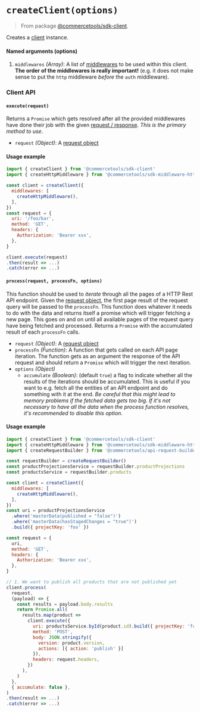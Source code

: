 # `createClient(options)`

> From package [@commercetools/sdk-client](/docs/sdk/api/README.md#sdk-client).

Creates a [client](/docs/sdk/Glossary.md#client) instance.

#### Named arguments (options)

1. `middlewares` *(Array)*: A list of [middlewares](/docs/sdk/Middlewares.md) to be used within this client. **The order of the middlewares is really important!** (e.g. it does not make sense to put the `http` middleware *before* the `auth` middleware).

### Client API

#### `execute(request)`
Returns a `Promise` which gets resolved after all the provided middlewares have done their job with the given [request / response](/docs/sdk/Middlewares.md). _This is the primary method to use_.

- `request` *(Object)*: A [request object](/docs/sdk/Glossary.md#clientrequest)

#### Usage example

```js
import { createClient } from '@commercetools/sdk-client'
import { createHttpMiddleware } from '@commercetools/sdk-middleware-http'

const client = createClient({
  middlewares: [
    createHttpMiddleware(),
  ],
})
const request = {
  uri: '/foo/bar',
  method: 'GET',
  headers: {
    Authorization: 'Bearer xxx',
  },
}

client.execute(request)
.then(result => ...)
.catch(error => ...)
```


#### `process(request, processFn, options)`
This function should be used to _iterate_ through all the pages of a HTTP Rest API endpoint. Given the [request object](/docs/sdk/Glossary.md#clientrequest), the first page result of the request query will be passed to the `processFn`. This function does whatever it needs to do with the data and returns itself a promise which will trigger fetching a new page. This goes on and on until all available pages of the request query have being fetched and processed.
Returns a `Promise` with the accumulated result of each `processFn` calls.

- `request` *(Object)*: A [request object](/docs/sdk/Glossary.md#clientrequest)
- `processFn` *(Function)*: A function that gets called on each API page iteration. The function gets as an argument the response of the API request and should return a `Promise` which will trigger the next iteration.
- `options` *(Object)*
  - `accumulate` *(Boolean)*: (default `true`) a flag to indicate whether all the results of the iterations should be accumulated. This is useful if you want to e.g. fetch all the entities of an API endpoint and do something with it at the end. _Be careful that this might lead to memory problems if the fetched data gets too big. If it's not necessary to have all the data when the process function resolves, it's recommended to disable this option_.

#### Usage example

```js
import { createClient } from '@commercetools/sdk-client'
import { createHttpMiddleware } from '@commercetools/sdk-middleware-http'
import { createRequestBuilder } from '@commercetools/api-request-builder'

const requestBuilder = createRequestBuilder()
const productProjectionsService = requestBuilder.productProjections
const productsService = requestBuilder.products

const client = createClient({
  middlewares: [
    createHttpMiddleware(),
  ],
})
const uri = productProjectionsService
  .where('masterData(published = "false")')
  .where('masterData(hasStagedChanges = "true")')
  .build({ projectKey: 'foo' })

const request = {
  uri,
  method: 'GET',
  headers: {
    Authorization: 'Bearer xxx',
  },
}

// 1. We want to publish all products that are not published yet
client.process(
  request,
  (payload) => {
    const results = payload.body.results
    return Promise.all(
      results.map(product =>
        client.execute({
          uri: productsService.byId(product.id).build({ projectKey: 'foo' }),
          method: 'POST',
          body: JSON.stringify({
            version: product.version,
            actions: [{ action: 'publish' }]
          }),
          headers: request.headers,
        })
      ),
    )
  },
  { accumulate: false },
)
.then(result => ...)
.catch(error => ...)
```

